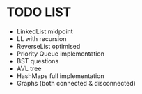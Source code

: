 # TODO LIST

- LinkedList midpoint
- LL with recursion
- ReverseList optimised
- Priority Queue implementation
- BST questions
- AVL tree
- HashMaps full implementation
- Graphs (both connected & disconnected)
